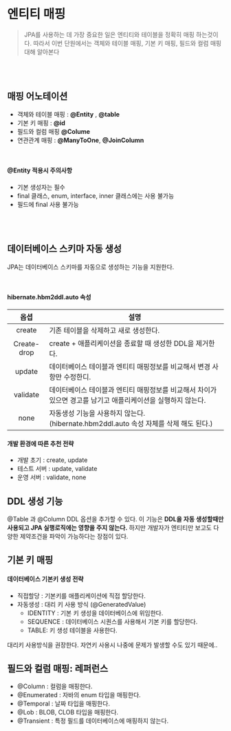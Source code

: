 # 엔티티 매핑

> JPA를 사용하는 데 가장 중요한 일은 엔티티와 테이블을 정확히 매핑 하는것이다. 따라서 이번 단원에서는 객체와 테이블 매핑, 기본 키 매핑, 필드와 컬럼 매핑 대해 알아본다

<br/>

<br/>

## 매핑 어노테이션

- 객체와 테이블 매핑 : **@Entity** , **@table**
- 기본 키 매핑 : **@id**
- 필드와 컬럼 매핑 **@Colume**
- 연관관계 매핑 : **@ManyToOne**, **@JoinColumn**

<br/>

#### @Entity 적용시 주의사항

- 기본 생성자는 필수
- final 클래스, enum, interface, inner 클래스에는 사용 불가능
- 필드에 final 사용 불가능 

<br/>

<br/>

## 데이터베이스 스키마 자동 생성

JPA는 데이터베이스 스키마를 자동으로 생성하는 기능을 지원한다.

<br/>

#### hibernate.hbm2ddl.auto 속성

|    옵셥     | 설명                                                         |
| :---------: | ------------------------------------------------------------ |
|   create    | 기존 테이블을 삭제하고 새로 생성한다.                        |
| Create-drop | create + 애플리케이션을 종료할 때 생성한 DDL을 제거한다.     |
|   update    | 데이터베이스 테이블과 엔티티 매핑정보를 비교해서 변경 사항만 수정한디. |
|  validate   | 데이터베이스 테이블과 엔티티 매핑정보를 비교해서 차이가 있으면 경고를 남기고 애플리케이션을 실행하지 않는다. |
|    none     | 자동생성 기능을 사용하지 않는다.(hibernate.hbm2ddl.auto 속성 자체를 삭제 해도 된다.) |

#### 개발 환경에 따른 추천 전략 

- 개발 초기 : create, update
- 테스트 서버 : update, validate
- 운영 서버 : validate, none



## DDL 생성 기능

@Table 과 @Column DDL 옵션을 추가할 수 있다. 이 기능은 **DDL을 자동 생성할때만 사용되고 JPA 실행로직에는 영향을 주지 않는다.**
하지만 개발자가 엔티티만 보고도 다양한 제약조건을 파악이 가능하다는 장점이 있다.



## 기본 키 매핑



#### 데이터베이스 기본키 생성 전략

- 직접할당 : 기본키를 애플리케이션에 직접 할당한다.
- 자동생성 : 대리 키 사용 방식 (@GeneratedValue) 
  - IDENTITY : 기본 키 생성을 데이터베이스에 위임한다.
  - SEQUENCE : 데이터베이스 시퀀스를 사용해서 기본 키를 할당한다.
  - TABLE: 키 생성 테이블을 사용한다.

대리키 사용방식을 권장한다. 자연키 사용시 나중에 문제가 발생할 수도 있기 때문에..



## 필드와 컬럼 매핑: 레퍼런스

- @Column : 컬럼을 매핑한다.
- @Enumerated : 자바의 enum 타입을 매핑한다.
- @Temporal : 날짜 타입을 매핑한다.
- @Lob : BLOB, CLOB 타입을 매핑한다.
- @Transient : 특정 필드를 데이터베이스에 매핑하지 않는다.